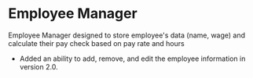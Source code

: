 # Employee Manager

Employee Manager designed to store employee's data (name, wage) and calculate their pay check based on pay rate and hours

* Added an ability to add, remove, and edit the employee information in version 2.0.
